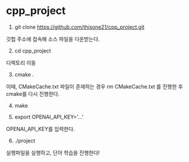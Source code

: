 # cpp_project

1. git clone https://github.com/thisone21/cpp_project.git

깃헙 주소에 접속해 소스 파일을 다운받는다.

2. cd cpp_project

디렉토리 이동

3. cmake .
   
이때, CMakeCache.txt 파일이 존재하는 경우 rm CMakeCache.txt 를 진행한 후 cmake를 다시 진행한다.

4. make

5. export OPENAI_API_KEY='...'
   
OPENAI_API_KEY를 입력한다.

6. ./project
    
실행파일을 실행하고, 단어 학습을 진행한다!
